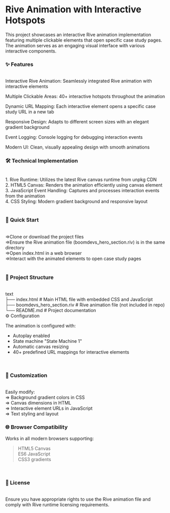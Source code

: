 <h1>Rive Animation with Interactive Hotspots</h1>
This project showcases an interactive Rive animation implementation featuring multiple clickable elements that open specific case study pages. The animation serves as an engaging visual interface with various interactive components.

<h3>✨ Features</h3><br>
Interactive Rive Animation: Seamlessly integrated Rive animation with interactive elements
<br>

Multiple Clickable Areas: 40+ interactive hotspots throughout the animation
<br>

Dynamic URL Mapping: Each interactive element opens a specific case study URL in a new tab
<br>

Responsive Design: Adapts to different screen sizes with an elegant gradient background
<br>

Event Logging: Console logging for debugging interaction events
<br>

Modern UI: Clean, visually appealing design with smooth animations
<br>


<h3>🛠️ Technical Implementation</h3><br>
1. Rive Runtime: Utilizes the latest Rive canvas runtime from unpkg CDN<br>
2. HTML5 Canvas: Renders the animation efficiently using canvas element<br>
3. JavaScript Event Handling: Captures and processes interaction events from the animation<br>
4. CSS Styling: Modern gradient background and responsive layout<br>
<br>

<h3>🚀 Quick Start</h3><br>
=>Clone or download the project files<br>
=>Ensure the Rive animation file (boomdevs_hero_section.riv) is in the same directory<br>
=>Open index.html in a web browser<br>
=>Interact with the animated elements to open case study pages<br>
<br>

<h3>📁 Project Structure</h3><br>
text
<br>
├── index.html                 # Main HTML file with embedded CSS and JavaScript
<br>
├── boomdevs_hero_section.riv  # Rive animation file (not included in repo)
<br>
└── README.md                  # Project documentation
<br>
⚙️ Configuration<br>

The animation is configured with:
<br>
* Autoplay enabled<br>
* State machine "State Machine 1"<br>
* Automatic canvas resizing<br>
* 40+ predefined URL mappings for interactive elements
<br>

<h3>🎨 Customization</h3><br>
Easily modify:<br>
  => Background gradient colors in CSS<br>
  => Canvas dimensions in HTML<br>
  => Interactive element URLs in JavaScript<br>
  => Text styling and layout
<br>

<h3>🌐 Browser Compatibility</h3>
Works in all modern browsers supporting:
<br>

> HTML5 Canvas<br>
> ES6 JavaScript<br>
> CSS3 gradients<br>


<br>
<h3>📝 License</h3><br>
Ensure you have appropriate rights to use the Rive animation file and comply with Rive runtime licensing requirements.

